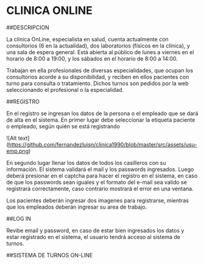 # CLINICA ONLINE

##DESCRIPCION

La clínica OnLine, especialista en salud, cuenta
actualmente con consultorios (6 en la actualidad),
dos laboratorios (físicos en la clínica), y una sala
de espera general. Está abierta al público de lunes
a viernes en el horario de 8:00 a 19:00, y los
sábados en el horario de 8:00 a 14:00. 
    
Trabajan en ella profesionales de diversas
especialidades, que ocupan los consultorios acorde a su disponibilidad, y reciben en ellos
pacientes con turno para consulta o tratamiento. Dichos turnos son pedidos por la web
seleccionando el profesional o la especialidad.

##REGISTRO

En el registro se ingresan los datos de la persona o el empleado que se dará de alta en el sistema.
En primer lugar debe seleccionar la etiqueta paciente o empleado, según quién se está registrando

![Alt text]
(https://github.com/fernandezluisn/clinica1990/blob/master/src/assets/usu-emp.png)

En segundo lugar llenar los datos de todos los casilleros con su información.
El sistema validará el mail y los passwords ingresados. Luego
deberá presionar en el captcha para hacer el registro en el sistema, 
en caso de que los passwords sean iguales y el formato del e-mail sea valido se 
registrará correctamente, caso contrario mostrará el error en una ventana.

Los pacientes deberán ingresar dos imagenes para registrarse, mientras que los 
empleados deberán ingresar su area de trabajo.

##LOG IN

Revibe email y password, en caso de estar bien ingresados los datos y
estar registrado en el sistema, el usuario tendrá acceso al sistema de turnos.

##SISTEMA DE TURNOS ON-LINE
